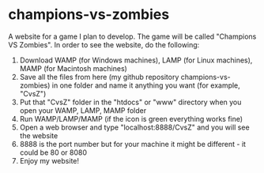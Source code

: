 # champions-vs-zombies
A website for a game I plan to develop. The game will be called "Champions VS Zombies".
In order to see the website, do the following:
1) Download WAMP (for Windows machines), LAMP (for Linux machines), MAMP (for Macintosh machines)
2) Save all the files from here (my github repository champions-vs-zombies) in one folder and name it anything you want (for example, "CvsZ")
3) Put that "CvsZ" folder in the "htdocs" or "www" directory when you open your WAMP, LAMP, MAMP folder
4) Run WAMP/LAMP/MAMP (if the icon is green everything works fine)
5) Open a web browser and type "localhost:8888/CvsZ" and you will see the website
6) 8888 is the port number but for your machine it might be different - it could be 80 or 8080
7) Enjoy my website!
